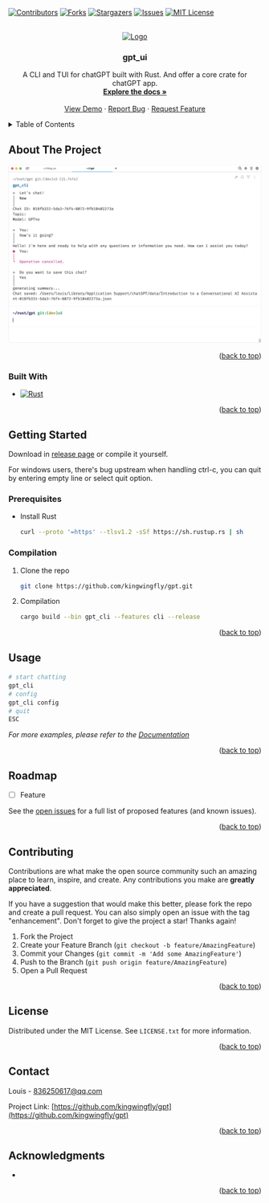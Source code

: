<a name="readme-top"></a>



<!-- PROJECT SHIELDS -->
[![Contributors][contributors-shield]][contributors-url]
[![Forks][forks-shield]][forks-url]
[![Stargazers][stars-shield]][stars-url]
[![Issues][issues-shield]][issues-url]
[![MIT License][license-shield]][license-url]


<!-- PROJECT LOGO -->
<br />
<div align="center">
  <a href="https://github.com/kingwingfly/gpt">
    <img src="images/logo.png" alt="Logo" width="80" height="80">
  </a>

<h3 align="center">gpt_ui</h3>

  <p align="center">
    A CLI and TUI for chatGPT built with Rust. And offer a core crate for chatGPT app.
    <br />
    <a href="https://github.com/kingwingfly/gpt"><strong>Explore the docs »</strong></a>
    <br />
    <br />
    <a href="https://github.com/kingwingfly/gpt">View Demo</a>
    ·
    <a href="https://github.com/kingwingfly/gpt/issues/new?labels=bug&template=bug-report---.md">Report Bug</a>
    ·
    <a href="https://github.com/kingwingfly/gpt/issues/new?labels=enhancement&template=feature-request---.md">Request Feature</a>
  </p>
</div>



<!-- TABLE OF CONTENTS -->
<details>
  <summary>Table of Contents</summary>
  <ol>
    <li>
      <a href="#about-the-project">About The Project</a>
      <ul>
        <li><a href="#built-with">Built With</a></li>
      </ul>
    </li>
    <li>
      <a href="#getting-started">Getting Started</a>
      <ul>
        <li><a href="#prerequisites">Prerequisites</a></li>
        <li><a href="#installation">Installation</a></li>
      </ul>
    </li>
    <li><a href="#usage">Usage</a></li>
    <li><a href="#roadmap">Roadmap</a></li>
    <li><a href="#contributing">Contributing</a></li>
    <li><a href="#license">License</a></li>
    <li><a href="#contact">Contact</a></li>
    <li><a href="#acknowledgments">Acknowledgments</a></li>
  </ol>
</details>



<!-- ABOUT THE PROJECT -->
## About The Project

[![Product Name Screen Shot][product-screenshot]](https://github.com/kingwingfly/gpt)


<p align="right">(<a href="#readme-top">back to top</a>)</p>



### Built With

* [![Rust][Rust]][Rust-url]

<p align="right">(<a href="#readme-top">back to top</a>)</p>



<!-- GETTING STARTED -->
## Getting Started

Download in [release page](https://github.com/kingwingfly/gpt/releases) or compile it yourself.

For windows users, there's bug upstream when handling ctrl-c, you can quit by entering empty line or select quit option.

### Prerequisites

* Install Rust
  ```sh
  curl --proto '=https' --tlsv1.2 -sSf https://sh.rustup.rs | sh
  ```

### Compilation

1. Clone the repo
   ```sh
   git clone https://github.com/kingwingfly/gpt.git
   ```
2. Compilation
   ```sh
   cargo build --bin gpt_cli --features cli --release
   ```

<p align="right">(<a href="#readme-top">back to top</a>)</p>



<!-- USAGE EXAMPLES -->
## Usage

```sh
# start chatting
gpt_cli
# config
gpt_cli config
# quit
ESC
```

_For more examples, please refer to the [Documentation](https://docs.rs/gpt_core)_

<p align="right">(<a href="#readme-top">back to top</a>)</p>



<!-- ROADMAP -->
## Roadmap

- [ ] Feature

See the [open issues](https://github.com/kingwingfly/gpt/issues) for a full list of proposed features (and known issues).

<p align="right">(<a href="#readme-top">back to top</a>)</p>



<!-- CONTRIBUTING -->
## Contributing

Contributions are what make the open source community such an amazing place to learn, inspire, and create. Any contributions you make are **greatly appreciated**.

If you have a suggestion that would make this better, please fork the repo and create a pull request. You can also simply open an issue with the tag "enhancement".
Don't forget to give the project a star! Thanks again!

1. Fork the Project
2. Create your Feature Branch (`git checkout -b feature/AmazingFeature`)
3. Commit your Changes (`git commit -m 'Add some AmazingFeature'`)
4. Push to the Branch (`git push origin feature/AmazingFeature`)
5. Open a Pull Request

<p align="right">(<a href="#readme-top">back to top</a>)</p>



<!-- LICENSE -->
## License

Distributed under the MIT License. See `LICENSE.txt` for more information.

<p align="right">(<a href="#readme-top">back to top</a>)</p>



<!-- CONTACT -->
## Contact

Louis - 836250617@qq.com

Project Link: [https://github.com/kingwingfly/gpt](https://github.com/kingwingfly/gpt)

<p align="right">(<a href="#readme-top">back to top</a>)</p>



<!-- ACKNOWLEDGMENTS -->
## Acknowledgments

* []()

<p align="right">(<a href="#readme-top">back to top</a>)</p>



<!-- MARKDOWN LINKS & IMAGES -->
<!-- https://www.markdownguide.org/basic-syntax/#reference-style-links -->
[contributors-shield]: https://img.shields.io/github/contributors/kingwingfly/gpt.svg?style=for-the-badge
[contributors-url]: https://github.com/kingwingfly/gpt/graphs/contributors
[forks-shield]: https://img.shields.io/github/forks/kingwingfly/gpt.svg?style=for-the-badge
[forks-url]: https://github.com/kingwingfly/gpt/network/members
[stars-shield]: https://img.shields.io/github/stars/kingwingfly/gpt.svg?style=for-the-badge
[stars-url]: https://github.com/kingwingfly/gpt/stargazers
[issues-shield]: https://img.shields.io/github/issues/kingwingfly/gpt.svg?style=for-the-badge
[issues-url]: https://github.com/kingwingfly/gpt/issues
[license-shield]: https://img.shields.io/github/license/kingwingfly/gpt.svg?style=for-the-badge
[license-url]: https://github.com/kingwingfly/gpt/blob/master/LICENSE.txt
[product-screenshot]: images/screenshot.png
[Rust]: https://img.shields.io/badge/Rust-000000?style=for-the-badge&logo=Rust&logoColor=orange
[Rust-url]: https://www.rust-lang.org
